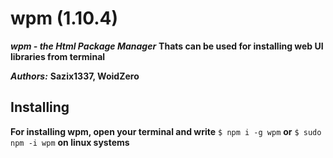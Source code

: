 # wpm (1.10.4)

***wpm - the Html Package Manager***
**Thats can be used for installing web UI libraries from terminal**

***Authors:*** **Sazix1337, WoidZero**

## Installing

**For installing wpm, open your terminal and write** ``$ npm i -g wpm`` **or** ``$ sudo npm -i wpm`` **on linux systems**
